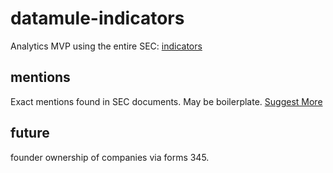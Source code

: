 # datamule-indicators

Analytics MVP using the entire SEC: [indicators](https://datamule.xyz/indicators)

## mentions
Exact mentions found in SEC documents. May be boilerplate. [Suggest More](https://github.com/john-friedman/datamule-indicators/issues/1)

## future
founder ownership of companies via forms 345.


